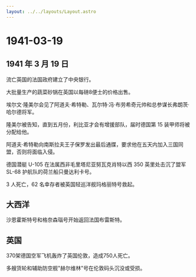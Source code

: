 ```yaml
---
layout: ../../layouts/Layout.astro
---
```


# 1941-03-19

## 1941 年 3 月 19 日

流亡英国的法国政府建立了中央银行。

大批量生产的蔬菜砂锅在英国以每磅8便士的价格出售。

埃尔文·隆美尔会见了阿道夫·希特勒、瓦尔特·冯·布劳希奇元帅和总参谋长弗朗茨·哈尔德将军。

隆美尔被告知，直到五月份，利比亚才会有增援部队，届时德国第 15
装甲师将被分配给他。

阿道夫·希特勒向南斯拉夫王子保罗发出最后通牒，要求他在五天内加入三国同盟，否则将面临入侵。

德国潜艇 U-105 在法属西非毛里塔尼亚努瓦克肖特以西 350 英里处击沉了盟军
SL-68 护航队的荷兰船只曼达利卡号。

3 人死亡，62 名幸存者被英国轻巡洋舰玛格丽特号救起。

## 大西洋

沙恩霍斯特号和格奈森瑙号开始返回法国布雷斯特。

## 英国

370架德国空军飞机轰炸了英国伦敦，造成750人死亡。

多艘货轮和辅助防空舰"赫尔维林"号在伦敦码头沉没或受损。